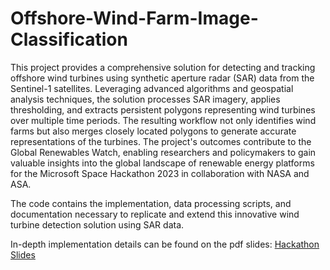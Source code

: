 # Offshore-Wind-Farm-Image-Classification

This project provides a comprehensive solution for detecting and tracking offshore wind turbines using synthetic aperture radar (SAR) data from the Sentinel-1 satellites. Leveraging advanced algorithms and geospatial analysis techniques, the solution processes SAR imagery, applies thresholding, and extracts persistent polygons representing wind turbines over multiple time periods. The resulting workflow not only identifies wind farms but also merges closely located polygons to generate accurate representations of the turbines. The project's outcomes contribute to the Global Renewables Watch, enabling researchers and policymakers to gain valuable insights into the global landscape of renewable energy platforms for the Microsoft Space Hackathon 2023 in collaboration with NASA and ASA. 

The code contains the implementation, data processing scripts, and documentation necessary to replicate and extend this innovative wind turbine detection solution using SAR data.

In-depth implementation details can be found on the pdf slides: [Hackathon Slides](Aussie_Polaris_Team.ppt)
